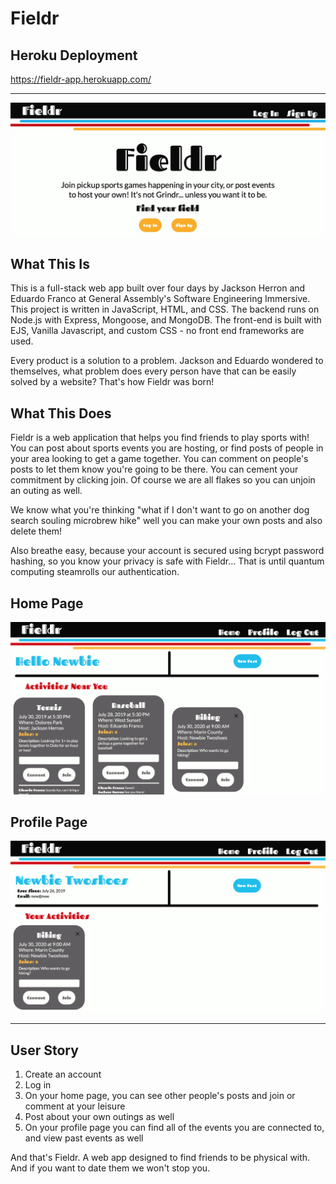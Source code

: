 <h1>Fieldr</h1>

<h2>Heroku Deployment</h2>

https://fieldr-app.herokuapp.com/

---
 
![Index Page](./images/index-page.jpg)

<h2>What This Is</h2>
This is a full-stack web app built over four days by Jackson Herron and Eduardo Franco at General Assembly's Software Engineering Immersive. This project is written in JavaScript, HTML, and CSS. The backend runs on Node.js with Express, Mongoose, and MongoDB. The front-end is built with EJS, Vanilla Javascript, and custom CSS - no front end frameworks are used.

Every product is a solution to a problem. Jackson and Eduardo wondered to themselves, what problem does every person have that can be easily solved by a website? That's how Fieldr was born! 

<h2>What This Does</h2>
Fieldr is a web application that helps you find friends to play sports with! You can post about sports events you are hosting, or find posts of people in your area looking to get a game together. You can comment on people's posts to let them know you're going to be there. You can cement your commitment by clicking join. Of course we are all flakes so you can unjoin an outing as well.

We know what you're thinking "what if I don't want to go on another dog search souling microbrew hike" well you can make your own posts and also delete them!

Also breathe easy, because your account is secured using bcrypt password hashing, so you know your privacy is safe with Fieldr... That is until quantum computing steamrolls our authentication.

<h2>Home Page</h2>

![Home Page](./images/home-page.png)

<h2>Profile Page</h2>

![Profile Page](./images/profile-page.png)

--- 

<h2>User Story</h2>

1. Create an account
2. Log in
3. On your home page, you can see other people's posts and join or comment at your leisure
4. Post about your own outings as well
5. On your profile page you can find all of the events you are connected to, and view past events as well

And that's Fieldr. A web app designed to find friends to be physical with. And if you want to date them we won't stop you.

